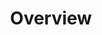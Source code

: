 ---
title: Overview
description: An introduction to Freespoke Premium's features and benefits.
sidebar:
    order: 1
---